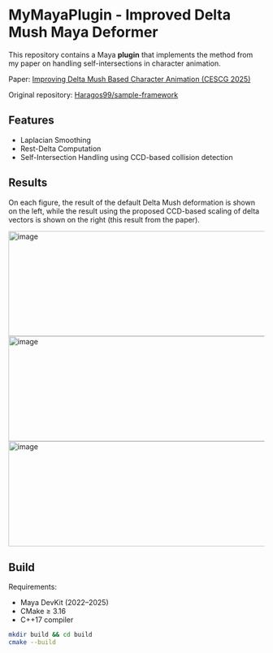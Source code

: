 # MyMayaPlugin - Improved Delta Mush Maya Deformer

This repository contains a Maya **plugin** that implements the method from my paper on handling self-intersections in character animation.  

Paper: [Improving Delta Mush Based Character Animation (CESCG 2025)](https://cescg.org/cescg_submission/improving-delta-mush-based-character-animation/)  

Original repository: [Haragos99/sample-framework](https://github.com/Haragos99/sample-framework)


## Features
- Laplacian Smoothing
- Rest-Delta Computation
- Self-Intersection Handling using CCD-based collision detection

## Results
On each figure, the result of the default Delta Mush deformation is shown on the left, while the result using the proposed CCD-based scaling of delta vectors is shown on the right (this result from the paper).

<img width="560" height="207" alt="image" src="https://github.com/user-attachments/assets/dc59208b-07e3-448e-aebb-10d56f36d3ff" />
<img width="560" height="207" alt="image" src="https://github.com/user-attachments/assets/1768675f-4729-45ba-aa01-58a80c1fe340" />
<img width="560" height="207" alt="image" src="https://github.com/user-attachments/assets/8357a237-c136-400b-bfb6-5a3c7b6c21bb" />




## Build
Requirements:
- Maya DevKit (2022–2025)
- CMake ≥ 3.16
- C++17 compiler

```bash
mkdir build && cd build
cmake --build 
